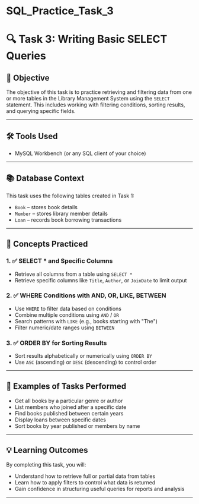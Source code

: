 # SQL_Practice_Task_3
# 🔍 Task 3: Writing Basic SELECT Queries

## 🎯 Objective
The objective of this task is to practice retrieving and filtering data from one or more tables in the Library Management System using the `SELECT` statement. This includes working with filtering conditions, sorting results, and querying specific fields.

---

## 🛠 Tools Used
- MySQL Workbench (or any SQL client of your choice)

---

## 📚 Database Context

This task uses the following tables created in Task 1:
- `Book` – stores book details
- `Member` – stores library member details
- `Loan` – records book borrowing transactions

---

## 🧠 Concepts Practiced

### 1. ✅ SELECT * and Specific Columns
- Retrieve all columns from a table using `SELECT *`
- Retrieve specific columns like `Title`, `Author`, or `JoinDate` to limit output

### 2. ✅ WHERE Conditions with AND, OR, LIKE, BETWEEN
- Use `WHERE` to filter data based on conditions
- Combine multiple conditions using `AND` / `OR`
- Search patterns with `LIKE` (e.g., books starting with "The")
- Filter numeric/date ranges using `BETWEEN`

### 3. ✅ ORDER BY for Sorting Results
- Sort results alphabetically or numerically using `ORDER BY`
- Use `ASC` (ascending) or `DESC` (descending) to control order

---

## 🔧 Examples of Tasks Performed

- Get all books by a particular genre or author
- List members who joined after a specific date
- Find books published between certain years
- Display loans between specific dates
- Sort books by year published or members by name

---

## 💡 Learning Outcomes

By completing this task, you will:
- Understand how to retrieve full or partial data from tables
- Learn how to apply filters to control what data is returned
- Gain confidence in structuring useful queries for reports and analysis

---


